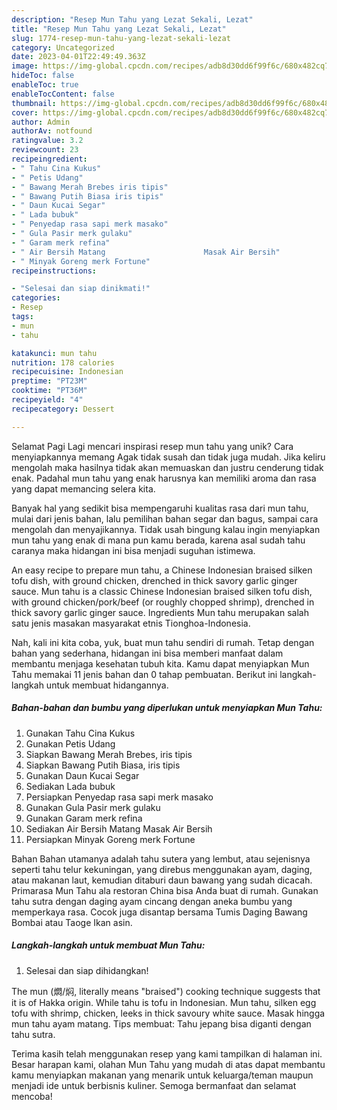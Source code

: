 ```yaml
---
description: "Resep Mun Tahu yang Lezat Sekali, Lezat"
title: "Resep Mun Tahu yang Lezat Sekali, Lezat"
slug: 1774-resep-mun-tahu-yang-lezat-sekali-lezat
category: Uncategorized
date: 2023-04-01T22:49:49.363Z
image: https://img-global.cpcdn.com/recipes/adb8d30dd6f99f6c/680x482cq70/mun-tahu-foto-resep-utama.jpg
hideToc: false
enableToc: true
enableTocContent: false
thumbnail: https://img-global.cpcdn.com/recipes/adb8d30dd6f99f6c/680x482cq70/mun-tahu-foto-resep-utama.jpg
cover: https://img-global.cpcdn.com/recipes/adb8d30dd6f99f6c/680x482cq70/mun-tahu-foto-resep-utama.jpg
author: Admin
authorAv: notfound
ratingvalue: 3.2
reviewcount: 23
recipeingredient:
- " Tahu Cina Kukus"
- " Petis Udang"
- " Bawang Merah Brebes iris tipis"
- " Bawang Putih Biasa iris tipis"
- " Daun Kucai Segar"
- " Lada bubuk"
- " Penyedap rasa sapi merk masako"
- " Gula Pasir merk gulaku"
- " Garam merk refina"
- " Air Bersih Matang                      Masak Air Bersih"
- " Minyak Goreng merk Fortune"
recipeinstructions:

- "Selesai dan siap dinikmati!"
categories:
- Resep
tags:
- mun
- tahu

katakunci: mun tahu 
nutrition: 178 calories
recipecuisine: Indonesian
preptime: "PT23M"
cooktime: "PT36M"
recipeyield: "4"
recipecategory: Dessert

---
```



Selamat Pagi Lagi mencari inspirasi resep mun tahu yang unik? Cara menyiapkannya memang Agak tidak susah dan tidak juga mudah. Jika keliru mengolah maka hasilnya tidak akan memuaskan dan justru cenderung tidak enak. Padahal mun tahu yang enak harusnya kan memiliki aroma dan rasa yang dapat memancing selera kita.


Banyak hal yang sedikit bisa mempengaruhi kualitas rasa dari mun tahu, mulai dari jenis bahan, lalu pemilihan bahan segar dan bagus, sampai cara mengolah dan menyajikannya. Tidak usah bingung kalau ingin menyiapkan mun tahu yang enak di mana pun kamu berada, karena asal sudah tahu caranya maka hidangan ini bisa menjadi suguhan istimewa.

An easy recipe to prepare mun tahu, a Chinese Indonesian braised silken tofu dish, with ground chicken, drenched in thick savory garlic ginger sauce. Mun tahu is a classic Chinese Indonesian braised silken tofu dish, with ground chicken/pork/beef (or roughly chopped shrimp), drenched in thick savory garlic ginger sauce. Ingredients Mun tahu merupakan salah satu jenis masakan masyarakat etnis Tionghoa-Indonesia.


Nah, kali ini kita coba, yuk, buat mun tahu sendiri di rumah. Tetap dengan bahan yang sederhana, hidangan ini bisa memberi manfaat dalam membantu menjaga kesehatan tubuh kita. Kamu dapat menyiapkan Mun Tahu memakai 11 jenis bahan dan 0 tahap pembuatan. Berikut ini langkah-langkah untuk membuat hidangannya.

<!--inarticleads1-->

##### Bahan-bahan dan bumbu yang diperlukan untuk menyiapkan Mun Tahu:

1. Gunakan  Tahu Cina Kukus
1. Gunakan  Petis Udang
1. Siapkan  Bawang Merah Brebes, iris tipis
1. Siapkan  Bawang Putih Biasa, iris tipis
1. Gunakan  Daun Kucai Segar
1. Sediakan  Lada bubuk
1. Persiapkan  Penyedap rasa sapi merk masako
1. Gunakan  Gula Pasir merk gulaku
1. Gunakan  Garam merk refina
1. Sediakan  Air Bersih Matang                      Masak Air Bersih
1. Persiapkan  Minyak Goreng merk Fortune


Bahan Bahan utamanya adalah tahu sutera yang lembut, atau sejenisnya seperti tahu telur kekuningan, yang direbus menggunakan ayam, daging, atau makanan laut, kemudian ditaburi daun bawang yang sudah dicacah. Primarasa Mun Tahu ala restoran China bisa Anda buat di rumah. Gunakan tahu sutra dengan daging ayam cincang dengan aneka bumbu yang memperkaya rasa. Cocok juga disantap bersama Tumis Daging Bawang Bombai atau Taoge Ikan asin. 

<!--inarticleads2-->

##### Langkah-langkah untuk membuat Mun Tahu:


1. Selesai dan siap dihidangkan!

The mun (燜/焖, literally means &#34;braised&#34;) cooking technique suggests that it is of Hakka origin. While tahu is tofu in Indonesian. Mun tahu, silken egg tofu with shrimp, chicken, leeks in thick savoury white sauce. Masak hingga mun tahu ayam matang. Tips membuat: Tahu jepang bisa diganti dengan tahu sutra. 

Terima kasih telah menggunakan resep yang kami tampilkan di halaman ini. Besar harapan kami, olahan Mun Tahu yang mudah di atas dapat membantu kamu menyiapkan makanan yang menarik untuk keluarga/teman maupun menjadi ide untuk berbisnis kuliner. Semoga bermanfaat dan selamat mencoba!
